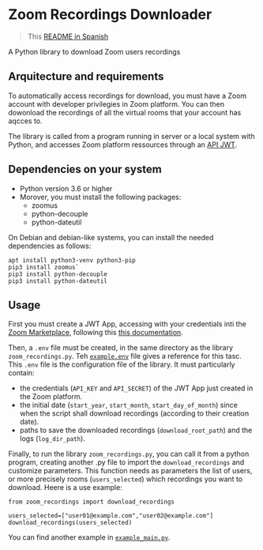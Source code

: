 # Zoom Recordings Downloader

> This [README in Spanish](README.es.md)

A Python library to download Zoom users recordings

## Arquitecture and requirements

To automatically access recordings for download, you must have a Zoom account with developer privilegies in Zoom platform. You can then dowonload the recordings of all the virtual rooms that your account has aqcces to.

The library is called from a program running in server or a local system with Python, and accesses Zoom platform ressources through an [API JWT](https://marketplace.zoom.us/docs/guides/auth/jwt).

## Dependencies on your system

* Python version 3.6 or higher
* Morover, you must install the following packages:
   * zoomus
   * python-decouple
   * python-dateutil

On Debian and debian-like systems, you can install the needed dependencies as follows: 
```
apt install python3-venv python3-pip
pip3 install zoomus`
pip3 install python-decouple
pip3 install python-dateutil
```

## Usage

First you must create a JWT App, accessing with your credentials inti the [Zoom Marketplace](https://marketplace.zoom.us/), following this [this documentation](https://marketplace.zoom.us/docs/guides/build/jwt-app).

Then, a `.env` file must be created, in the same directory as the library `zoom_recordings.py`. Teh [`example.env`](example.env) file gives a reference for this tasc. This `.env` file is the configuration file of the library. It must particularly contain:
* the credentials (`API_KEY` and `API_SECRET`) of the JWT App just created in the Zoom platform.
* the initial date (`start_year`, `start_month`, `start_day_of_month`) since when the script shall download recordings (according to their creation date).
* paths to save the downloaded recordings (`download_root_path`) and the logs (`log_dir_path`).

Finally, to run the library `zoom_recordings.py`, you can call it from a python program, creating another .py file to import the `download_recordings` and customize parameters. This function needs as parameters the list of users, or more precisely rooms (`users_selected`) which recordings you want to download. Heere is a use example:

```
from zoom_recordings import download_recordings

users_selected=["user01@example.com","user02@example.com"]
download_recordings(users_selected)
```

You can find another example in [`example_main.py`](example_main.py).
